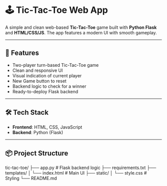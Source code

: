# 🕹️ Tic-Tac-Toe Web App

A simple and clean web-based **Tic-Tac-Toe** game built with **Python Flask** and **HTML/CSS/JS**. The app features a modern UI with smooth gameplay.

---

## 🎯 Features

- Two-player turn-based Tic-Tac-Toe game
- Clean and responsive UI
- Visual indication of current player
- New Game button to reset
- Backend logic to check for a winner
- Ready-to-deploy Flask backend

---

## 🛠️ Tech Stack

- **Frontend**: HTML, CSS, JavaScript
- **Backend**: Python (Flask)

---

## 📦 Project Structure
tic-tac-toe/
├── app.py # Flask backend logic
├── requirements.txt
├── templates/
│ └── index.html # Main UI
├── static/
│ └── style.css # Styling
└── README.md
